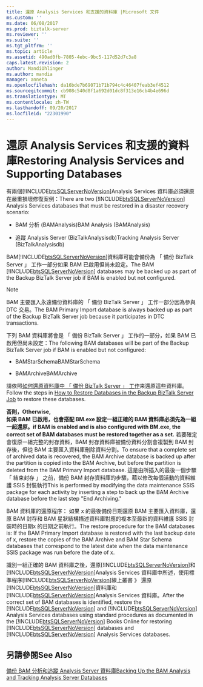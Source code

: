 ```yaml
---
title: 還原 Analysis Services 和支援的資料庫 |Microsoft 文件
ms.custom: ''
ms.date: 06/08/2017
ms.prod: biztalk-server
ms.reviewer: ''
ms.suite: ''
ms.tgt_pltfrm: ''
ms.topic: article
ms.assetid: 490ad0fb-7805-4ebc-9bc5-117d52d7c3a8
caps.latest.revision: 2
author: MandiOhlinger
ms.author: mandia
manager: anneta
ms.openlocfilehash: da16bde7b69071b71b794c4c46407feab3ef4512
ms.sourcegitcommit: cb908c540d8f1a692d01dc8f313e16cb4b4e696d
ms.translationtype: MT
ms.contentlocale: zh-TW
ms.lasthandoff: 09/20/2017
ms.locfileid: "22301990"
---
```

# <a name="restoring-analysis-services-and-supporting-databases"></a><span data-ttu-id="01ce8-102">還原 Analysis Services 和支援的資料庫</span><span class="sxs-lookup"><span data-stu-id="01ce8-102">Restoring Analysis Services and Supporting Databases</span></span>
<span data-ttu-id="01ce8-103">有兩個[!INCLUDE[btsSQLServerNoVersion](../includes/btssqlservernoversion-md.md)]Analysis Services 資料庫必須還原在嚴重損壞修復案例：</span><span class="sxs-lookup"><span data-stu-id="01ce8-103">There are two [!INCLUDE[btsSQLServerNoVersion](../includes/btssqlservernoversion-md.md)] Analysis Services databases that must be restored in a disaster recovery scenario:</span></span>  
  
-   <span data-ttu-id="01ce8-104">BAM 分析 (BAMAnalysis)</span><span class="sxs-lookup"><span data-stu-id="01ce8-104">BAM Analysis (BAMAnalysis)</span></span>  
  
-   <span data-ttu-id="01ce8-105">追蹤 Analysis Server (BizTalkAnalysisdb)</span><span class="sxs-lookup"><span data-stu-id="01ce8-105">Tracking Analysis Server (BizTalkAnalysisdb)</span></span>  
  
 <span data-ttu-id="01ce8-106">BAM[!INCLUDE[btsSQLServerNoVersion](../includes/btssqlservernoversion-md.md)]資料庫可能會備份為 「 備份 BizTalk Server 」 工作一部分如果 BAM 已啟用但尚未設定。</span><span class="sxs-lookup"><span data-stu-id="01ce8-106">The BAM [!INCLUDE[btsSQLServerNoVersion](../includes/btssqlservernoversion-md.md)] databases may be backed up as part of the Backup BizTalk Server job if BAM is enabled but not configured.</span></span>  
  
> [!NOTE]  
>  <span data-ttu-id="01ce8-107">BAM 主要匯入永遠備份資料庫的 「 備份 BizTalk Server 」 工作一部分因為參與 DTC 交易。</span><span class="sxs-lookup"><span data-stu-id="01ce8-107">The BAM Primary Import database is always backed up as part of the Backup BizTalk Server job because it participates in DTC transactions.</span></span>  
  
 <span data-ttu-id="01ce8-108">下列 BAM 資料庫將會是 「 備份 BizTalk Server 」 工作的一部分，如果 BAM 已啟用但尚未設定：</span><span class="sxs-lookup"><span data-stu-id="01ce8-108">The following BAM databases will be part of the Backup BizTalk Server job if BAM is enabled but not configured:</span></span>  
  
-   <span data-ttu-id="01ce8-109">BAMStarSchema</span><span class="sxs-lookup"><span data-stu-id="01ce8-109">BAMStarSchema</span></span>  
  
-   <span data-ttu-id="01ce8-110">BAMArchive</span><span class="sxs-lookup"><span data-stu-id="01ce8-110">BAMArchive</span></span>  
  
 <span data-ttu-id="01ce8-111">請依照[如何還原資料庫中 「 備份 BizTalk Server 」 工作](../technical-guides/how-to-restore-databases-in-the-backup-biztalk-server-job.md)来還原這些資料庫。</span><span class="sxs-lookup"><span data-stu-id="01ce8-111">Follow the steps in [How to Restore Databases in the Backup BizTalk Server Job](../technical-guides/how-to-restore-databases-in-the-backup-biztalk-server-job.md) to restore these databases.</span></span>  
  
 <span data-ttu-id="01ce8-112">**否則，**</span><span class="sxs-lookup"><span data-stu-id="01ce8-112">**Otherwise,**</span></span>  
 <span data-ttu-id="01ce8-113">**如果 BAM 已啟用，也會搭配 BM.exe 設定一組正確的 BAM 資料庫必須先為一組一起還原。**</span><span class="sxs-lookup"><span data-stu-id="01ce8-113">**if BAM is enabled and is also configured with BM.exe, the correct set of BAM databases must be restored together as a set.**</span></span> <span data-ttu-id="01ce8-114">若要確定會復原一組完整的封存資料，BAM 封存資料庫被備份資料分割會複製到 BAM 封存後，但從 BAM 主要匯入資料庫刪除資料分割。</span><span class="sxs-lookup"><span data-stu-id="01ce8-114">To ensure that a complete set of archived data is recovered, the BAM Archive database is backed up after the partition is copied into the BAM Archive, but before the partition is deleted from the BAM Primary Import database.</span></span> <span data-ttu-id="01ce8-115">這是由所插入的最後一個步驟 「 結束封存 」 之前，備份 BAM 封存資料庫的步驟，藉以修改每個活動的資料維護 SSIS 封裝執行</span><span class="sxs-lookup"><span data-stu-id="01ce8-115">This is performed by modifying the data maintenance SSIS package for each activity by inserting a step to back up the BAM Archive database before the last step "End Archiving."</span></span>  
  
 <span data-ttu-id="01ce8-116">BAM 資料庫的還原程序： 如果 x 的最後備份日期還原 BAM 主要匯入資料庫，還原 BAM 封存和 BAM 星狀結構描述資料庫對應的複本至最新的資料維護 SSIS 封裝時的日期x 的日期之前執行。</span><span class="sxs-lookup"><span data-stu-id="01ce8-116">The restore procedure for the BAM databases is: If the BAM Primary Import database is restored with the last backup date of x, restore the copies of the BAM Archive and BAM Star Schema databases that correspond to the latest date when the data maintenance SSIS package was run before the date of x.</span></span>  
  
 <span data-ttu-id="01ce8-117">識別一組正確的 BAM 資料庫之後，還原[!INCLUDE[btsSQLServerNoVersion](../includes/btssqlservernoversion-md.md)]和[!INCLUDE[btsSQLServerNoVersion](../includes/btssqlservernoversion-md.md)]Analysis Services 資料庫中所述，使用標準程序[!INCLUDE[btsSQLServerNoVersion](../includes/btssqlservernoversion-md.md)]線上叢書 》 還原[!INCLUDE[btsSQLServerNoVersion](../includes/btssqlservernoversion-md.md)]資料庫和[!INCLUDE[btsSQLServerNoVersion](../includes/btssqlservernoversion-md.md)]Analysis Services 資料庫。</span><span class="sxs-lookup"><span data-stu-id="01ce8-117">After the correct set of BAM databases is identified, restore the [!INCLUDE[btsSQLServerNoVersion](../includes/btssqlservernoversion-md.md)] and [!INCLUDE[btsSQLServerNoVersion](../includes/btssqlservernoversion-md.md)] Analysis Services databases using standard procedures as documented in the [!INCLUDE[btsSQLServerNoVersion](../includes/btssqlservernoversion-md.md)] Books Online for restoring [!INCLUDE[btsSQLServerNoVersion](../includes/btssqlservernoversion-md.md)] databases and [!INCLUDE[btsSQLServerNoVersion](../includes/btssqlservernoversion-md.md)] Analysis Services databases.</span></span>  
  
## <a name="see-also"></a><span data-ttu-id="01ce8-118">另請參閱</span><span class="sxs-lookup"><span data-stu-id="01ce8-118">See Also</span></span>  
 [<span data-ttu-id="01ce8-119">備份 BAM 分析和追蹤 Analysis Server 資料庫</span><span class="sxs-lookup"><span data-stu-id="01ce8-119">Backing Up the BAM Analysis and Tracking Analysis Server Databases</span></span>](../technical-guides/backing-up-the-bam-analysis-and-tracking-analysis-server-databases.md)